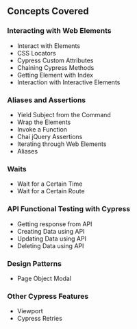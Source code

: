 ## Concepts Covered

### Interacting with Web Elements
- Interact with Elements
- CSS Locators
- Cypress Custom Attributes
- Chaining Cypress Methods
- Getting Element with Index
- Interaction with Interactive Elements

### Aliases and Assertions
- Yield Subject from the Command
- Wrap the Elements
- Invoke a Function
- Chai jQuery Assertions
- Iterating through Web Elements
- Aliases

### Waits
- Wait for a Certain Time
- Wait for a Certain Route

### API Functional Testing with Cypress
- Getting response from API
- Creating Data using API
- Updating Data using API
- Deleting Data using API

### Design Patterns
- Page Object Modal

### Other Cypress Features
- Viewport
- Cypress Retries
